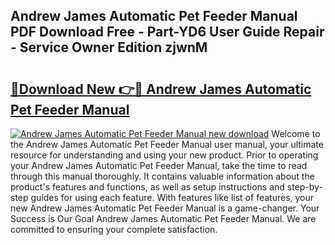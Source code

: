 ## Andrew James Automatic Pet Feeder Manual PDF Download Free - Part-YD6 User Guide Repair - Service Owner Edition zjwnM

# <h2><a href="http://cf12913.oget.top/?id=Andrew+James+Automatic+Pet+Feeder+Manual">🔗Download New 👉🔴 Andrew James Automatic Pet Feeder Manual</a></h2>

[![Andrew James Automatic Pet Feeder Manual new download](https://i.imgur.com/5g1atiW.png)](http://cf12913.oget.top/?id=Andrew+James+Automatic+Pet+Feeder+Manual)
Welcome to the Andrew James Automatic Pet Feeder Manual user manual, your ultimate resource for understanding and using your new product. Prior to operating your Andrew James Automatic Pet Feeder Manual, take the time to read through this manual thoroughly. It contains valuable information about the product's features and functions, as well as setup instructions and step-by-step guides for using each feature. With features like list of features, your new Andrew James Automatic Pet Feeder Manual is a game-changer. Your Success is Our Goal Andrew James Automatic Pet Feeder Manual. We are committed to ensuring your complete satisfaction.
